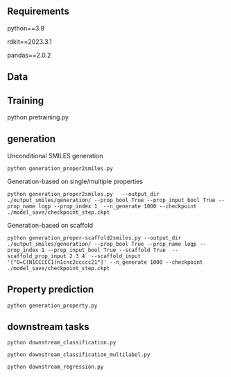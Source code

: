 **Requirements**
---------
python==3.9

rdkit==2023.3.1

pandas==2.0.2

**Data**
-------

**Training**
--------
python pretraining.py 

**generation**
----------
Unconditional SMILES generation

`python generation_proper2smiles.py`

Generation-based on single/multiple properties

`python generation_proper2smiles.py   --output_dir ./output_smiles/generation/ --prop_bool True --prop_input_bool True --prop_name logp --prop_index 1  --n_generate 1000 --checkpoint ./model_save/checkpoint_step.ckpt`

Generation-based on scaffold

`python generation_proper-scaffold2smiles.py --output_dir ./output_smiles/generation/ --prop_bool True --prop_name logp --prop_index 1 --prop_input_bool True --scaffold True  --scaffold_prop_input 2 3 4  --scaffold_input '["O=C(N1CCCCC1)n1cnc2ccccc21"]' --n_generate 1000 --checkpoint ./model_save/checkpoint_step.ckpt`

**Property prediction**
------
`python generation_property.py`

**downstream tasks**
------
`python downstream_classification.py`

`python downstream_classification_multilabel.py`

`python downstream_regression.py`









